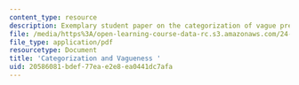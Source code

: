 ```yaml
---
content_type: resource
description: Exemplary student paper on the categorization of vague predicates.
file: /media/https%3A/open-learning-course-data-rc.s3.amazonaws.com/24-729-topics-in-philosophy-of-language-vagueness-fall-2005/20586081bdef77eae2e8ea0441dc7afa_stephenson_vague.pdf
file_type: application/pdf
resourcetype: Document
title: 'Categorization and Vagueness '
uid: 20586081-bdef-77ea-e2e8-ea0441dc7afa
---
```

